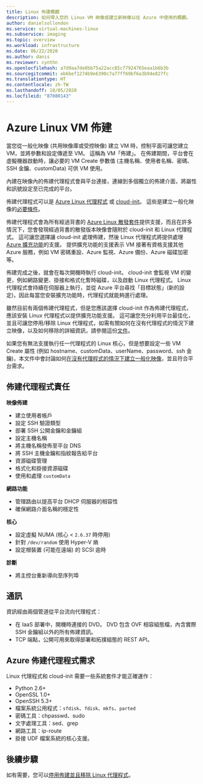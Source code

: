 ```yaml
---
title: Linux 佈建概觀
description: 如何帶入您的 Linux VM 映像或建立新映像以在 Azure 中使用的概觀。
author: danielsollondon
ms.service: virtual-machines-linux
ms.subservice: imaging
ms.topic: overview
ms.workload: infrastructure
ms.date: 06/22/2020
ms.author: danis
ms.reviewer: cynthn
ms.openlocfilehash: a7d9aa7de8bb75a22acc85c77924765eaa1b6b3b
ms.sourcegitcommit: eb6bef1274b9e6390c7a77ff69bf6a3b94e827fc
ms.translationtype: HT
ms.contentlocale: zh-TW
ms.lasthandoff: 10/05/2020
ms.locfileid: "87080143"
---
```

# <a name="azure-linux-vm-provisioning"></a>Azure Linux VM 佈建
當您從一般化映像 (共用映像庫或受控映像) 建立 VM 時，控制平面可讓您建立 VM，並將參數和設定傳遞至 VM。 這稱為 VM「佈建」。 在佈建期間，平台會在虛擬機器啟動時，讓必要的 VM Create 參數值 (主機名稱、使用者名稱、密碼、SSH 金鑰、customData) 可供 VM 使用。 

內建在映像內的佈建代理程式會與平台連接，連線到多個獨立的佈建介面，將屬性和訊號設定至已完成的平台。 

佈建代理程式可以是 [Azure Linux 代理程式](../extensions/agent-linux.md) 或 [cloud-init](./using-cloud-init.md)。 這些是建立一般化映像的[必要條件](create-upload-generic.md)。

佈建代理程式會為所有經過背書的 [Azure Linux 散發套件](./endorsed-distros.md)提供支援，而且在許多情況下，您會發現經過背書的散發版本映像會隨附於 cloud-init 和 Linux 代理程式。 這可讓您選擇讓 cloud-init 處理佈建，然後 Linux 代理程式將提供處理 [Azure 擴充功能](../extensions/features-windows.md)的支援。 提供擴充功能的支援表示 VM 接著有資格支援其他 Azure 服務，例如 VM 密碼重設、Azure 監視、Azure 備份、Azure 磁碟加密等。

佈建完成之後，就會在每次開機時執行 cloud-init。 cloud-init 會監視 VM 的變更，例如網路變更、掛接和格式化暫時磁碟，以及啟動 Linux 代理程式。 Linux 代理程式會持續在伺服器上執行，並從 Azure 平台尋找「目標狀態」(新的設定)，因此每當您安裝擴充功能時，代理程式就能夠進行處理。

雖然目前有兩個佈建代理程式，但是您應該選擇 cloud-init 作為佈建代理程式，應該安裝 Linux 代理程式以提供擴充功能支援。 這可讓您充分利用平台最佳化，並且可讓您停用/移除 Linux 代理程式，如需有關如何在沒有代理程式的情況下建立映像，以及如何移除的詳細資訊，請參閱這份[文件](disable-provisioning.md)。

如果您有無法支援執行任一代理程式的 Linux 核心，但是想要設定一些 VM Create 屬性 (例如 hostname、customData、userName、password、ssh 金鑰)，本文件中會討論如何[在沒有代理程式的情況下建立一般化映像](no-agent.md)，並且符合平台需求。


## <a name="provisioning-agent-responsibilities"></a>佈建代理程式責任

**映像佈建**
  
- 建立使用者帳戶
- 設定 SSH 驗證類型
- 部署 SSH 公開金鑰和金鑰組
- 設定主機名稱
- 將主機名稱發佈至平台 DNS
- 將 SSH 主機金鑰和指紋報告給平台
- 資源磁碟管理
- 格式化和掛接資源磁碟
- 使用和處理 `customData`
 
**網路功能**
  
- 管理路由以提高平台 DHCP 伺服器的相容性
- 確保網路介面名稱的穩定性

**核心**
  
- 設定虛擬 NUMA (核心 < `2.6.37` 時停用)
- 針對 `/dev/random` 使用 Hyper-V 熵
- 設定根裝置 (可能在遠端) 的 SCSI 逾時

**診斷**
  
- 將主控台重新導向至序列埠

## <a name="communication"></a>通訊
資訊經由兩個管道從平台流向代理程式：

- 在 IaaS 部署中，開機時連接的 DVD。 DVD 包含 OVF 相容組態檔，內含實際 SSH 金鑰組以外的所有佈建資訊。
- TCP 端點，公開可用來取得部署和拓撲組態的 REST API。


## <a name="azure-provisioning-agent-requirements"></a>Azure 佈建代理程式需求
Linux 代理程式和 cloud-init 需要一些系統套件才能正確運作：
- Python 2.6+
- OpenSSL 1.0+
- OpenSSH 5.3+
- 檔案系統公用程式：`sfdisk`、`fdisk`、`mkfs`、`parted`
- 密碼工具：chpasswd、sudo
- 文字處理工具：sed、grep
- 網路工具：ip-route
- 掛接 UDF 檔案系統的核心支援。

## <a name="next-steps"></a>後續步驟

如有需要，您可以[停用佈建並且移除 Linux 代理程式](disable-provisioning.md)。
